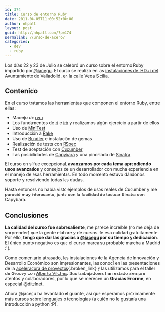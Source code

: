 ```yaml
---
id: 374
title: Curso de entorno Ruby
date: 2011-08-05T11:00:52+00:00
author: nhpatt
layout: post
guid: http://nhpatt.com/?p=374
permalink: /curso-de-acero/
categories:
  - dev
  - ruby
---
```

Los días 22 y 23 de Julio se celebró un curso sobre el entorno Ruby impartido por [@jacegu](http://javieracero.com). El curso se realizó en las [instalaciones de I+D+i del Ayuntamiento de Valladolid](http://www.valladolidadelante.es/), en la calle Vega Sicilia.

## Contenido

En el curso tratamos las herramientas que componen el entorno Ruby, entre ellas:

  * Manejo de [rvm](http://rvm.io/)
  * Los fundamentos de [ri](http://rubylearning.com/satishtalim/ruby_ri_tool.html) e [irb](http://en.wikipedia.org/wiki/Interactive_Ruby_Shell) y realizamos algún ejercicio a partir de ellos
  * Uso de [MiniTest](http://www.zenspider.com/projects/minitest.html)
  * Introducción a [Rake](http://rake.rubyforge.org/)
  * Uso de [Bundler](http://bundler.io) e instalación de gemas
  * Realización de tests con [RSpec](http://rspec.info/)
  * Test de aceptación con [Cucumber](http://cukes.info/)
  * Las posibilidades de [Capybara](https://github.com/jnicklas/capybara) y una pincelada de [Sinatra](http://www.sinatrarb.com/)

El curso en sí fue excepcional, **avanzamos por cada tema aprendiendo usos avanzados** y consejos de un desarrollador con mucha experiencia en el manejo de esas herramientas. En todo momento estuvo dándonos soporte y resolviendo todas las dudas.

Hasta entonces no había visto ejemplos de usos reales de Cucumber y me pareció muy interesante, junto con la facilidad de testear Sinatra con Capybara.

## Conclusiones

**La calidad del curso fue sobresaliente**, me parece increíble (no me deja de sorprender) que la gente elabore y dé cursos de esa calidad gratuitamente. Por ello, **tengo que dar las gracias a [@jacegu](https://twitter.com/jacegu) por su tiempo y dedicación**. El único punto negativo es que el curso marca su probable marcha a Madrid :'(.

Como comentario atrasado, las instalaciones de la Agencia de Innovación y Desarrollo Económico son impresionantes, las conocí en las presentaciones de la [aceleradora de proyectos](http://www.aceleradoradeproyectos.es/){.broken_link} y las utilizamos para el taller de Groovy con [Alberto Vilches](https://twitter.com/). Sus trabajadores han estado siempre atentos y colaboradores, por lo que se merecen un **Gracias Enorme**, en especial [@ditelnet](https://twitter.com/ditelnet).

Ahora @jacegu ha levantado el guante, así que esperamos próximamente más cursos sobre lenguajes o tecnologías (a quién no le gustaría una introducción a python :P).

